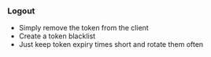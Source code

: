 
### Logout
- Simply remove the token from the client
- Create a token blacklist
- Just keep token expiry times short and rotate them often